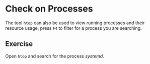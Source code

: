 # Check on Processes

The tool `htop` can also be used to view running processes and their resource usage, press `F4` to filter for a process you are searching.

## Exercise
Open `htop` and search for the process *systemd*.
